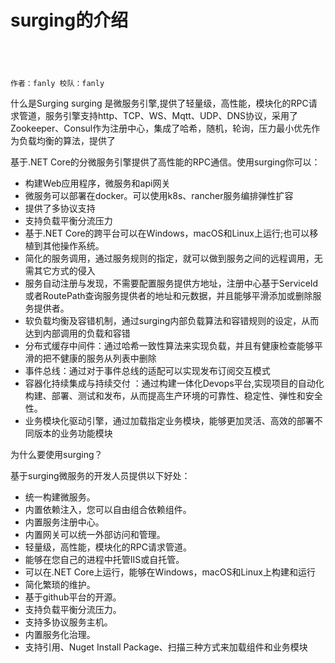 # surging的介绍 　　　　　　　　　　　　　

```
                                                                                           作者：fanly 校队：fanly
```

什么是Surging
 surging 是微服务引擎,提供了轻量级，高性能，模块化的RPC请求管道，服务引擎支持http、TCP、WS、Mqtt、UDP、DNS协议，采用了Zookeeper、Consul作为注册中心，集成了哈希，随机，轮询，压力最小优先作为负载均衡的算法，提供了
                 
基于.NET Core的分微服务引擎提供了高性能的RPC通信。使用surging你可以：

   * 构建Web应用程序，微服务和api网关
   * 微服务可以部署在docker。可以使用k8s、rancher服务编排弹性扩容
   * 提供了多协议支持
   * 支持负载平衡分流压力
   * 基于.NET Core的跨平台可以在Windows，macOS和Linux上运行;也可以移植到其他操作系统。
   * 简化的服务调用，通过服务规则的指定，就可以做到服务之间的远程调用，无需其它方式的侵入
   * 服务自动注册与发现，不需要配置服务提供方地址，注册中心基于ServiceId 或者RoutePath查询服务提供者的地址和元数据，并且能够平滑添加或删除服务提供者。
   * 软负载均衡及容错机制，通过surging内部负载算法和容错规则的设定，从而达到内部调用的负载和容错
   * 分布式缓存中间件：通过哈希一致性算法来实现负载，并且有健康检查能够平滑的把不健康的服务从列表中删除
   * 事件总线：通过对于事件总线的适配可以实现发布订阅交互模式
   * 容器化持续集成与持续交付 ：通过构建一体化Devops平台,实现项目的自动化构建、部署、测试和发布，从而提高生产环境的可靠性、稳定性、弹性和安全性。
   * 业务模块化驱动引擎，通过加载指定业务模块，能够更加灵活、高效的部署不同版本的业务功能模块

为什么要使用surging？

基于surging微服务的开发人员提供以下好处：

   * 统一构建微服务。
   * 内置依赖注入，您可以自由组合依赖组件。
   * 内置服务注册中心。
   * 内置网关可以统一外部访问和管理。
   * 轻量级，高性能，模块化的RPC请求管道。
   * 能够在您自己的进程中托管IIS或自托管。
   * 可以在.NET Core上运行，能够在Windows，macOS和Linux上构建和运行
   * 简化繁琐的维护。
   * 基于github平台的开源。
   * 支持负载平衡分流压力。
   * 支持多协议服务主机。
   * 内置服务化治理。
   * 支持引用、Nuget Install Package、扫描三种方式来加载组件和业务模块

